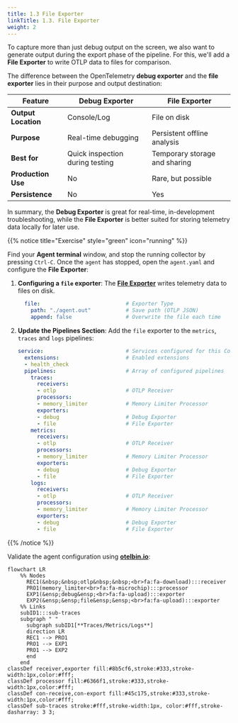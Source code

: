 ```yaml
---
title: 1.3 File Exporter
linkTitle: 1.3. File Exporter
weight: 2
---
```


To capture more than just debug output on the screen, we also want to generate output during the export phase of the pipeline. For this, we'll add a **File Exporter** to write OTLP data to files for comparison.

The difference between the OpenTelemetry **debug exporter** and the **file exporter** lies in their purpose and output destination:

| Feature             | Debug Exporter                  | File Exporter                 |
|---------------------|---------------------------------|-------------------------------|
| **Output Location** | Console/Log                     | File on disk                  |
| **Purpose**         | Real-time debugging             | Persistent offline analysis   |
| **Best for**        | Quick inspection during testing | Temporary storage and sharing |
| **Production Use**  | No                              | Rare, but possible            |
| **Persistence**     | No                              | Yes                           |

In summary, the **Debug Exporter** is great for real-time, in-development troubleshooting, while the **File Exporter** is better suited for storing telemetry data locally for later use.

{{% notice title="Exercise" style="green" icon="running" %}}

Find your **Agent terminal** window, and stop the running collector by pressing `Ctrl-C`. Once the `agent` has stopped, open the `agent.yaml` and configure the **File Exporter**:

1. **Configuring a `file` exporter**: The [**File Exporter**](https://github.com/open-telemetry/opentelemetry-collector-contrib/blob/main/exporter/fileexporter/README.md) writes telemetry data to files on disk.

    ```yaml
      file:                           # Exporter Type
        path: "./agent.out"           # Save path (OTLP JSON)
        append: false                 # Overwrite the file each time
    ```

1. **Update the Pipelines Section**: Add the `file` exporter to the `metrics`, `traces` and `logs` pipelines:

    ```yaml
    service:                          # Services configured for this Collector
      extensions:                     # Enabled extensions
      - health_check
      pipelines:                      # Array of configured pipelines
        traces:
          receivers:
          - otlp                      # OTLP Receiver
          processors:
          - memory_limiter            # Memory Limiter Processor
          exporters:
          - debug                     # Debug Exporter
          - file                      # File Exporter
        metrics:
          receivers:
          - otlp                      # OTLP Receiver
          processors:
          - memory_limiter            # Memory Limiter Processor
          exporters:
          - debug                     # Debug Exporter
          - file                      # File Exporter
        logs:
          receivers:
          - otlp                      # OTLP Receiver
          processors:
          - memory_limiter            # Memory Limiter Processor
          exporters:
          - debug                     # Debug Exporter
          - file                      # File Exporter

    ```

{{% /notice %}}

Validate the agent configuration using **[otelbin.io](https://www.otelbin.io/)**:

```mermaid
flowchart LR
    %% Nodes
      REC1(&nbsp;&nbsp;otlp&nbsp;&nbsp;<br>fa:fa-download):::receiver
      PRO1(memory_limiter<br>fa:fa-microchip):::processor
      EXP1(&ensp;debug&ensp;<br>fa:fa-upload):::exporter
      EXP2(&ensp;&ensp;file&ensp;&ensp;<br>fa:fa-upload):::exporter
    %% Links
    subID1:::sub-traces
    subgraph " "
      subgraph subID1[**Traces/Metrics/Logs**]
      direction LR
      REC1 --> PRO1
      PRO1 --> EXP1
      PRO1 --> EXP2
      end
    end
classDef receiver,exporter fill:#8b5cf6,stroke:#333,stroke-width:1px,color:#fff;
classDef processor fill:#6366f1,stroke:#333,stroke-width:1px,color:#fff;
classDef con-receive,con-export fill:#45c175,stroke:#333,stroke-width:1px,color:#fff;
classDef sub-traces stroke:#fff,stroke-width:1px, color:#fff,stroke-dasharray: 3 3;
```
